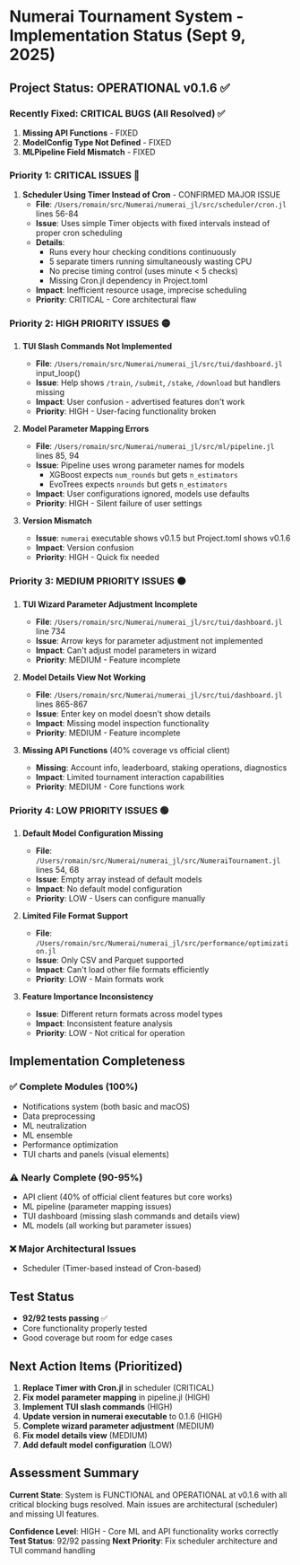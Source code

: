 # Numerai Tournament System - Implementation Status (Sept 9, 2025)

## Project Status: OPERATIONAL v0.1.6 ✅

### Recently Fixed: CRITICAL BUGS (All Resolved) ✅
1. **Missing API Functions** - FIXED
2. **ModelConfig Type Not Defined** - FIXED  
3. **MLPipeline Field Mismatch** - FIXED

### Priority 1: CRITICAL ISSUES 🔴

1. **Scheduler Using Timer Instead of Cron** - CONFIRMED MAJOR ISSUE
   - **File**: `/Users/romain/src/Numerai/numerai_jl/src/scheduler/cron.jl` lines 56-84
   - **Issue**: Uses simple Timer objects with fixed intervals instead of proper cron scheduling
   - **Details**: 
     - Runs every hour checking conditions continuously
     - 5 separate timers running simultaneously wasting CPU
     - No precise timing control (uses minute < 5 checks)
     - Missing Cron.jl dependency in Project.toml
   - **Impact**: Inefficient resource usage, imprecise scheduling
   - **Priority**: CRITICAL - Core architectural flaw

### Priority 2: HIGH PRIORITY ISSUES 🟡

1. **TUI Slash Commands Not Implemented**
   - **File**: `/Users/romain/src/Numerai/numerai_jl/src/tui/dashboard.jl` input_loop()
   - **Issue**: Help shows `/train`, `/submit`, `/stake`, `/download` but handlers missing
   - **Impact**: User confusion - advertised features don't work
   - **Priority**: HIGH - User-facing functionality broken

2. **Model Parameter Mapping Errors**
   - **File**: `/Users/romain/src/Numerai/numerai_jl/src/ml/pipeline.jl` lines 85, 94
   - **Issue**: Pipeline uses wrong parameter names for models
     - XGBoost expects `num_rounds` but gets `n_estimators`
     - EvoTrees expects `nrounds` but gets `n_estimators`
   - **Impact**: User configurations ignored, models use defaults
   - **Priority**: HIGH - Silent failure of user settings

3. **Version Mismatch**
   - **Issue**: `numerai` executable shows v0.1.5 but Project.toml shows v0.1.6
   - **Impact**: Version confusion
   - **Priority**: HIGH - Quick fix needed

### Priority 3: MEDIUM PRIORITY ISSUES 🟠

1. **TUI Wizard Parameter Adjustment Incomplete**
   - **File**: `/Users/romain/src/Numerai/numerai_jl/src/tui/dashboard.jl` line 734
   - **Issue**: Arrow keys for parameter adjustment not implemented
   - **Impact**: Can't adjust model parameters in wizard
   - **Priority**: MEDIUM - Feature incomplete

2. **Model Details View Not Working**
   - **File**: `/Users/romain/src/Numerai/numerai_jl/src/tui/dashboard.jl` lines 865-867
   - **Issue**: Enter key on model doesn't show details
   - **Impact**: Missing model inspection functionality
   - **Priority**: MEDIUM - Feature incomplete

3. **Missing API Functions** (40% coverage vs official client)
   - **Missing**: Account info, leaderboard, staking operations, diagnostics
   - **Impact**: Limited tournament interaction capabilities
   - **Priority**: MEDIUM - Core functions work

### Priority 4: LOW PRIORITY ISSUES 🟢

1. **Default Model Configuration Missing**
   - **File**: `/Users/romain/src/Numerai/numerai_jl/src/NumeraiTournament.jl` lines 54, 68
   - **Issue**: Empty array instead of default models
   - **Impact**: No default model configuration
   - **Priority**: LOW - Users can configure manually

2. **Limited File Format Support**
   - **File**: `/Users/romain/src/Numerai/numerai_jl/src/performance/optimization.jl`
   - **Issue**: Only CSV and Parquet supported
   - **Impact**: Can't load other file formats efficiently
   - **Priority**: LOW - Main formats work

3. **Feature Importance Inconsistency**
   - **Issue**: Different return formats across model types
   - **Impact**: Inconsistent feature analysis
   - **Priority**: LOW - Not critical for operation

## Implementation Completeness

### ✅ Complete Modules (100%)
- Notifications system (both basic and macOS)
- Data preprocessing 
- ML neutralization
- ML ensemble
- Performance optimization
- TUI charts and panels (visual elements)

### ⚠️ Nearly Complete (90-95%)
- API client (40% of official client features but core works)
- ML pipeline (parameter mapping issues)
- TUI dashboard (missing slash commands and details view)
- ML models (all working but parameter issues)

### ❌ Major Architectural Issues
- Scheduler (Timer-based instead of Cron-based)

## Test Status
- **92/92 tests passing** ✅
- Core functionality properly tested
- Good coverage but room for edge cases

## Next Action Items (Prioritized)

1. **Replace Timer with Cron.jl** in scheduler (CRITICAL)
2. **Fix model parameter mapping** in pipeline.jl (HIGH)
3. **Implement TUI slash commands** (HIGH)
4. **Update version in numerai executable** to 0.1.6 (HIGH)
5. **Complete wizard parameter adjustment** (MEDIUM)
6. **Fix model details view** (MEDIUM)
7. **Add default model configuration** (LOW)

## Assessment Summary

**Current State**: System is FUNCTIONAL and OPERATIONAL at v0.1.6 with all critical blocking bugs resolved. Main issues are architectural (scheduler) and missing UI features.

**Confidence Level**: HIGH - Core ML and API functionality works correctly
**Test Status**: 92/92 passing
**Next Priority**: Fix scheduler architecture and TUI command handling